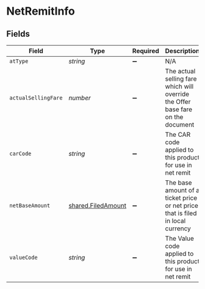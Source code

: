# NetRemitInfo


## Fields

| Field                                                                           | Type                                                                            | Required                                                                        | Description                                                                     | Example                                                                         |
| ------------------------------------------------------------------------------- | ------------------------------------------------------------------------------- | ------------------------------------------------------------------------------- | ------------------------------------------------------------------------------- | ------------------------------------------------------------------------------- |
| `atType`                                                                        | *string*                                                                        | :heavy_minus_sign:                                                              | N/A                                                                             | NetRemitInfo                                                                    |
| `actualSellingFare`                                                             | *number*                                                                        | :heavy_minus_sign:                                                              | The actual selling fare which will override the Offer base fare on the document | 100.5                                                                           |
| `carCode`                                                                       | *string*                                                                        | :heavy_minus_sign:                                                              | The CAR code applied to this product for use in net remit                       | ACAR                                                                            |
| `netBaseAmount`                                                                 | [shared.FiledAmount](../../models/shared/filedamount.md)                        | :heavy_minus_sign:                                                              | The base amount of a ticket price or net price that is filed in local currency  |                                                                                 |
| `valueCode`                                                                     | *string*                                                                        | :heavy_minus_sign:                                                              | The Value code applied to this product for use in net remit                     | D1000                                                                           |